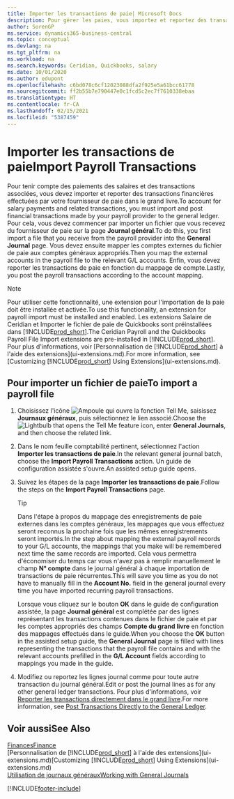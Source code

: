 ```yaml
---
title: Importer les transactions de paie| Microsoft Docs
description: Pour gérer les paies, vous importez et reportez des transactions financières de votre fournisseur de paie dans le grand livre, en utilisant une extension de paie telle que Ceridian ou Quickbooks.
author: SorenGP
ms.service: dynamics365-business-central
ms.topic: conceptual
ms.devlang: na
ms.tgt_pltfrm: na
ms.workload: na
ms.search.keywords: Ceridian, Quickbooks, salary
ms.date: 10/01/2020
ms.author: edupont
ms.openlocfilehash: c6bd078c6cf12023088dfa2f925e5a61bcc61778
ms.sourcegitcommit: ff2b55b7e790447e0c1fcd5c2ec7f7610338ebaa
ms.translationtype: HT
ms.contentlocale: fr-CA
ms.lasthandoff: 02/15/2021
ms.locfileid: "5387459"
---
```

# <a name="import-payroll-transactions"></a><span data-ttu-id="fc809-103">Importer les transactions de paie</span><span class="sxs-lookup"><span data-stu-id="fc809-103">Import Payroll Transactions</span></span>
<span data-ttu-id="fc809-104">Pour tenir compte des paiements des salaires et des transactions associées, vous devez importer et reporter des transactions financières effectuées par votre fournisseur de paie dans le grand livre.</span><span class="sxs-lookup"><span data-stu-id="fc809-104">To account for salary payments and related transactions, you must import and post financial transactions made by your payroll provider to the general ledger.</span></span> <span data-ttu-id="fc809-105">Pour cela, vous devez commencer par importer un fichier que vous recevez du fournisseur de paie sur la page **Journal général**.</span><span class="sxs-lookup"><span data-stu-id="fc809-105">To do this, you first import a file that you receive from the payroll provider into the **General Journal** page.</span></span> <span data-ttu-id="fc809-106">Vous devez ensuite mapper les comptes externes du fichier de paie aux comptes généraux appropriés.</span><span class="sxs-lookup"><span data-stu-id="fc809-106">Then you map the external accounts in the payroll file to the relevant G/L accounts.</span></span> <span data-ttu-id="fc809-107">Enfin, vous devez reporter les transactions de paie en fonction du mappage de compte.</span><span class="sxs-lookup"><span data-stu-id="fc809-107">Lastly, you post the payroll transactions according to the account mapping.</span></span>

> [!NOTE]  
>   <span data-ttu-id="fc809-108">Pour utiliser cette fonctionnalité, une extension pour l'importation de la paie doit être installée et activée.</span><span class="sxs-lookup"><span data-stu-id="fc809-108">To use this functionality, an extension for payroll import must be installed and enabled.</span></span> <span data-ttu-id="fc809-109">Les extensions Salaire de Ceridian et Importer le fichier de paie de Quickbooks sont préinstallées dans [!INCLUDE[prod_short](includes/prod_short.md)].</span><span class="sxs-lookup"><span data-stu-id="fc809-109">The Ceridian Payroll and the Quickbooks Payroll File Import extensions are pre-installed in [!INCLUDE[prod_short](includes/prod_short.md)].</span></span> <span data-ttu-id="fc809-110">Pour plus d'informations, voir [Personnalisation de [!INCLUDE[prod_short](includes/prod_short.md)] à l'aide des extensions](ui-extensions.md).</span><span class="sxs-lookup"><span data-stu-id="fc809-110">For more information, see [Customizing [!INCLUDE[prod_short](includes/prod_short.md)] Using Extensions](ui-extensions.md).</span></span>

## <a name="to-import-a-payroll-file"></a><span data-ttu-id="fc809-111">Pour importer un fichier de paie</span><span class="sxs-lookup"><span data-stu-id="fc809-111">To import a payroll file</span></span>
1. <span data-ttu-id="fc809-112">Choisissez l'icône ![Ampoule qui ouvre la fonction Tell Me](media/ui-search/search_small.png "Dites-moi ce que vous voulez faire"), saisissez **Journaux généraux**, puis sélectionnez le lien associé.</span><span class="sxs-lookup"><span data-stu-id="fc809-112">Choose the ![Lightbulb that opens the Tell Me feature](media/ui-search/search_small.png "Tell me what you want to do") icon, enter **General Journals**, and then choose the related link.</span></span>
2. <span data-ttu-id="fc809-113">Dans le nom feuille comptabilité pertinent, sélectionnez l'action **Importer les transactions de paie**.</span><span class="sxs-lookup"><span data-stu-id="fc809-113">In the relevant general journal batch, choose the **Import Payroll Transactions** action.</span></span> <span data-ttu-id="fc809-114">Un guide de configuration assistée s'ouvre.</span><span class="sxs-lookup"><span data-stu-id="fc809-114">An assisted setup guide opens.</span></span>
3. <span data-ttu-id="fc809-115">Suivez les étapes de la page **Importer les transactions de paie**.</span><span class="sxs-lookup"><span data-stu-id="fc809-115">Follow the steps on the **Import Payroll Transactions** page.</span></span>

    > [!TIP]  
    >   <span data-ttu-id="fc809-116">Dans l'étape à propos du mappage des enregistrements de paie externes dans les comptes généraux, les mappages que vous effectuez seront reconnus la prochaine fois que les mêmes enregistrements seront importés.</span><span class="sxs-lookup"><span data-stu-id="fc809-116">In the step about mapping the external payroll records to your G/L accounts, the mappings that you make will be remembered next time the same records are imported.</span></span> <span data-ttu-id="fc809-117">Cela vous permettra d'économiser du temps car vous n'avez pas à remplir manuellement le champ **N° compte** dans le journal général à chaque importation de transactions de paie récurrentes.</span><span class="sxs-lookup"><span data-stu-id="fc809-117">This will save you time as you do not have to manually fill in the **Account No.** field in the general journal every time you have imported recurring payroll transactions.</span></span>   

    <span data-ttu-id="fc809-118">Lorsque vous cliquez sur le bouton **OK** dans le guide de configuration assistée, la page **Journal général** est complétée par des lignes représentant les transactions contenues dans le fichier de paie et par les comptes appropriés des champs **Compte du grand livre** en fonction des mappages effectués dans le guide.</span><span class="sxs-lookup"><span data-stu-id="fc809-118">When you choose the **OK** button in the assisted setup guide, the **General Journal** page is filled with lines representing the transactions that the payroll file contains and with the relevant accounts prefilled in the **G/L Account** fields according to mappings you made in the guide.</span></span>
4. <span data-ttu-id="fc809-119">Modifiez ou reportez les lignes journal comme pour toute autre transaction du journal général.</span><span class="sxs-lookup"><span data-stu-id="fc809-119">Edit or post the journal lines as for any other general ledger transactions.</span></span> <span data-ttu-id="fc809-120">Pour plus d'informations, voir [Reporter les transactions directement dans le grand livre](finance-how-post-transactions-directly.md).</span><span class="sxs-lookup"><span data-stu-id="fc809-120">For more information, see [Post Transactions Directly to the General Ledger](finance-how-post-transactions-directly.md).</span></span>   

## <a name="see-also"></a><span data-ttu-id="fc809-121">Voir aussi</span><span class="sxs-lookup"><span data-stu-id="fc809-121">See Also</span></span>
[<span data-ttu-id="fc809-122">Finances</span><span class="sxs-lookup"><span data-stu-id="fc809-122">Finance</span></span>](finance.md)  
<span data-ttu-id="fc809-123">[Personnalisation de [!INCLUDE[prod_short](includes/prod_short.md)] à l'aide des extensions](ui-extensions.md)</span><span class="sxs-lookup"><span data-stu-id="fc809-123">[Customizing [!INCLUDE[prod_short](includes/prod_short.md)] Using Extensions](ui-extensions.md)</span></span>  
[<span data-ttu-id="fc809-124">Utilisation de journaux généraux</span><span class="sxs-lookup"><span data-stu-id="fc809-124">Working with General Journals</span></span>](ui-work-general-journals.md)  


[!INCLUDE[footer-include](includes/footer-banner.md)]